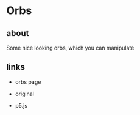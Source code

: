 # Orbs

## about
Some nice looking orbs, which you can manipulate

## links

* orbs page

* original

* p5.js

